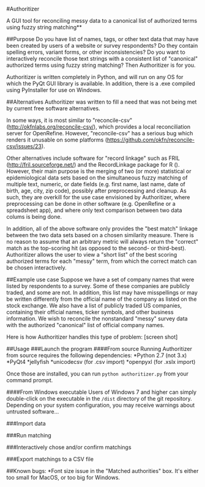 #Authoritizer

A GUI tool for reconciling messy data to a canonical list of authorized terms using fuzzy string matching**

##Purpose
Do you have list of names, tags, or other text data that may have been created by users of a website or survey respondents? Do they contain spelling errors, variant forms, or other inconsistencies? Do you want to interactively reconcile those text strings with a consistent list of "canonical" authorized terms using fuzzy string matching? Then Authoritizer is for you.

Authoritizer is written completely in Python, and will run on any OS for which the PyQt GUI library is available. In addition, there is a .exe compiled using PyInstaller for use on Windows.

##Alternatives
Authoritizer was written to fill a need that was not being met by current free software alternatives.

In some ways, it is most similar to "reconcile-csv" (http://okfnlabs.org/reconcile-csv/), which provides a local reconciliation server for OpenRefine. However, "reconcile-csv" has a serious bug which renders it unusable on some platforms (https://github.com/okfn/reconcile-csv/issues/23).

Other alternatives include software for "record linkage" such as FRIL (http://fril.sourceforge.net/) and the RecordLinkage package for R (). However, their main purpose is the merging of two (or more) statistical or epidemiological data sets based on the simultaneous fuzzy matching of multiple text, numeric, or date fields (e.g. first name, last name, date of birth, age, city, zip code), possibly after preprocessing and cleanup. As such, they are overkill for the use case envisioned by Authoritizer, where preprocessing can be done in other software (e.g. OpenRefine or a spreadsheet app), and where only text comparison between two data colums is being done.

In addition, all of the above software only provides the "best match" linkage between the two data sets based on a chosen similarity measure. There is no reason to assume that an arbitrary metric will always return the "correct" match as the top-scoring hit (as opposed to the second- or third-best). Authoritizer allows the user to view a "short list" of the best scoring authorized terms for each "messy" term, from which the correct match can be chosen interactively.

##Example use case
Suppose we have a set of company names that were listed by respondents to a survey. Some of these companies are publicly traded, and some are not. In addition, this list may have misspellings or may be written differently from the official name of the company as listed on the stock exchange. We also have a list of publicly traded US companies, containing their official names, ticker symbols, and other business information. We wish to reconcile the nonstandard "messy" survey data with the authorized "canonical" list of official company names.

Here is how Authoritizer handles this type of problem:
[screen shot]

##Usage
###Launch the program
####From source
Running Authoritizer from source requires the following dependencies:
*Python 2.7 (not 3.x)
*PyQt4
*jellyfish
*unicodecsv (for .csv import)
*openpyxl (for .xslx import)

Once those are installed, you can run `python authoritizer.py` from your command prompt.

####From Windows executable
Users of Windows 7 and higher can simply double-click on the executable in the `/dist` directory of the git repository. Depending on your system configuration, you may receive warnings about untrusted software...

###Import data

###Run matching

###Interactively chose and/or confirm matchings

###Export matchings to a CSV file



##Known bugs:
*Font size issue in the "Matched authorities" box. It's either too small for MacOS, or too big for Windows.
